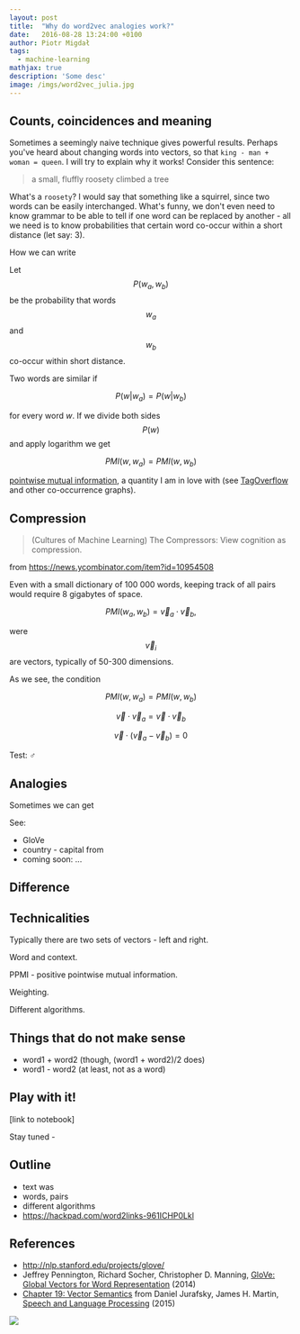```yaml
---
layout: post
title:  "Why do word2vec analogies work?"
date:   2016-08-28 13:24:00 +0100
author: Piotr Migdał
tags:
  - machine-learning
mathjax: true
description: 'Some desc'
image: /imgs/word2vec_julia.jpg
---
```


## Counts, coincidences and meaning

Sometimes a seemingly naive technique gives powerful results. Perhaps you've heard about changing words into vectors, so that `king - man + woman = queen`. I will try to explain why it works!
Consider this sentence:

> a small, fluffly roosety climbed a tree

What's a `roosety`? I would say that something like a squirrel, since two words can be easily interchanged. What's funny, we don't even need to know grammar to be able to tell if one word can be replaced by another - all we need is to know probabilities that certain word co-occur within a short distance (let say: 3).

How we can write


Let $$P(w_a, w_b)$$ be the probability that words $$w_a$$ and $$w_b$$ co-occur within short distance.

Two words are similar if

$$ P(w|w_a) = P(w|w_b) $$

for every word *w*. If we divide both sides $$P(w)$$ and apply logarithm we get

$$ PMI(w, w_a) = PMI(w, w_b) $$

[pointwise mutual information](https://en.wikipedia.org/wiki/Pointwise_mutual_information), a quantity I am in love with (see [TagOverflow](https://github.com/stared/tagoverflow#tagoverflow) and other co-occurrence graphs).


## Compression

> (Cultures of Machine Learning) The Compressors: View cognition as compression.

from https://news.ycombinator.com/item?id=10954508

Even with a small dictionary of 100 000 words, keeping track of all pairs would require 8 gigabytes of space.

$$ PMI(w_a, w_b) = \vec{v}_a \cdot \vec{v}_b, $$

were $$\vec{v}_i$$ are vectors, typically of 50-300 dimensions.

As we see, the condition

$$ PMI(w, w_a) = PMI(w, w_b) $$

$$ \vec{v} \cdot \vec{v}_a = \vec{v} \cdot \vec{v}_b $$

$$ \vec{v} \cdot \left( \vec{v}_a - \vec{v}_b \right) = 0 $$

Test: ♂ 

## Analogies



Sometimes we can get


See:

* GloVe
* country - capital from
* coming soon: ...


## Difference


## Technicalities


Typically there are two sets of vectors - left and right.

Word and context.

PPMI - positive pointwise mutual information.

Weighting.

Different algorithms.


## Things that do not make sense

* word1 + word2 (though, (word1 + word2)/2 does)
* word1 - word2 (at least, not as a word)

## Play with it!

[link to notebook]

Stay tuned -

## Outline

* text was
* words, pairs
* different algorithms
* https://hackpad.com/word2links-961ICHP0Lkl


## References

* http://nlp.stanford.edu/projects/glove/
* Jeffrey Pennington, Richard Socher, Christopher D. Manning, [GloVe: Global Vectors for Word Representation](http://nlp.stanford.edu/pubs/glove.pdf) (2014)
* [Chapter 19: Vector Semantics](https://web.stanford.edu/~jurafsky/slp3/19.pdf) from Daniel Jurafsky, James H. Martin, [Speech and Language Processing](https://web.stanford.edu/~jurafsky/slp3/) (2015)

![](/imgs/word2vec_julia.jpg)
